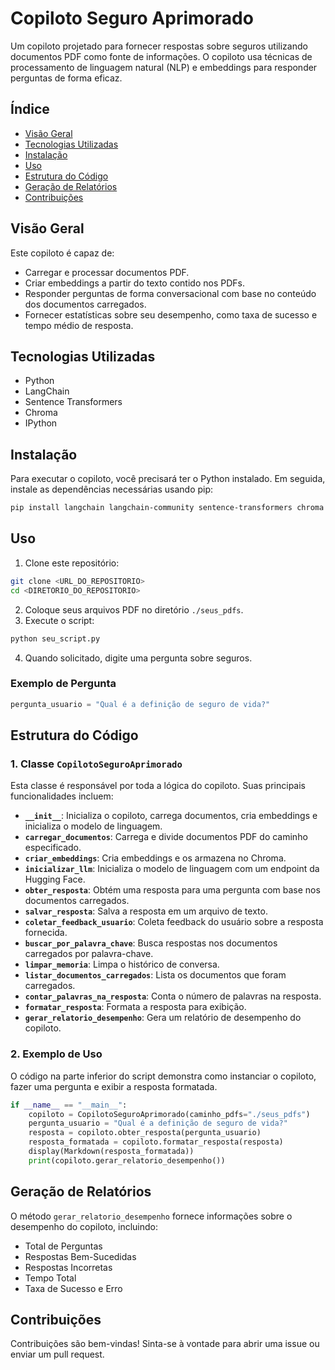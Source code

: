 # Copiloto Seguro Aprimorado

Um copiloto projetado para fornecer respostas sobre seguros utilizando documentos PDF como fonte de informações. O copiloto usa técnicas de processamento de linguagem natural (NLP) e embeddings para responder perguntas de forma eficaz.

## Índice
- [Visão Geral](#visão-geral)
- [Tecnologias Utilizadas](#tecnologias-utilizadas)
- [Instalação](#instalação)
- [Uso](#uso)
- [Estrutura do Código](#estrutura-do-código)
- [Geração de Relatórios](#geração-de-relatórios)
- [Contribuições](#contribuições)

## Visão Geral

Este copiloto é capaz de:
- Carregar e processar documentos PDF.
- Criar embeddings a partir do texto contido nos PDFs.
- Responder perguntas de forma conversacional com base no conteúdo dos documentos carregados.
- Fornecer estatísticas sobre seu desempenho, como taxa de sucesso e tempo médio de resposta.

## Tecnologias Utilizadas

- Python
- LangChain
- Sentence Transformers
- Chroma
- IPython

## Instalação

Para executar o copiloto, você precisará ter o Python instalado. Em seguida, instale as dependências necessárias usando pip:

```bash
pip install langchain langchain-community sentence-transformers chroma ipython
```

## Uso

1. Clone este repositório:

```bash
git clone <URL_DO_REPOSITORIO>
cd <DIRETORIO_DO_REPOSITORIO>
```

2. Coloque seus arquivos PDF no diretório `./seus_pdfs`.
3. Execute o script:

```bash
python seu_script.py
```

4. Quando solicitado, digite uma pergunta sobre seguros.

### Exemplo de Pergunta
```python
pergunta_usuario = "Qual é a definição de seguro de vida?"
```

## Estrutura do Código

### 1. Classe `CopilotoSeguroAprimorado`

Esta classe é responsável por toda a lógica do copiloto. Suas principais funcionalidades incluem:

- **`__init__`**: Inicializa o copiloto, carrega documentos, cria embeddings e inicializa o modelo de linguagem.
- **`carregar_documentos`**: Carrega e divide documentos PDF do caminho especificado.
- **`criar_embeddings`**: Cria embeddings e os armazena no Chroma.
- **`inicializar_llm`**: Inicializa o modelo de linguagem com um endpoint da Hugging Face.
- **`obter_resposta`**: Obtém uma resposta para uma pergunta com base nos documentos carregados.
- **`salvar_resposta`**: Salva a resposta em um arquivo de texto.
- **`coletar_feedback_usuario`**: Coleta feedback do usuário sobre a resposta fornecida.
- **`buscar_por_palavra_chave`**: Busca respostas nos documentos carregados por palavra-chave.
- **`limpar_memoria`**: Limpa o histórico de conversa.
- **`listar_documentos_carregados`**: Lista os documentos que foram carregados.
- **`contar_palavras_na_resposta`**: Conta o número de palavras na resposta.
- **`formatar_resposta`**: Formata a resposta para exibição.
- **`gerar_relatorio_desempenho`**: Gera um relatório de desempenho do copiloto.

### 2. Exemplo de Uso

O código na parte inferior do script demonstra como instanciar o copiloto, fazer uma pergunta e exibir a resposta formatada.

```python
if __name__ == "__main__":
    copiloto = CopilotoSeguroAprimorado(caminho_pdfs="./seus_pdfs")
    pergunta_usuario = "Qual é a definição de seguro de vida?"
    resposta = copiloto.obter_resposta(pergunta_usuario)
    resposta_formatada = copiloto.formatar_resposta(resposta)
    display(Markdown(resposta_formatada))
    print(copiloto.gerar_relatorio_desempenho())
```

## Geração de Relatórios

O método `gerar_relatorio_desempenho` fornece informações sobre o desempenho do copiloto, incluindo:
- Total de Perguntas
- Respostas Bem-Sucedidas
- Respostas Incorretas
- Tempo Total
- Taxa de Sucesso e Erro

## Contribuições

Contribuições são bem-vindas! Sinta-se à vontade para abrir uma issue ou enviar um pull request.

